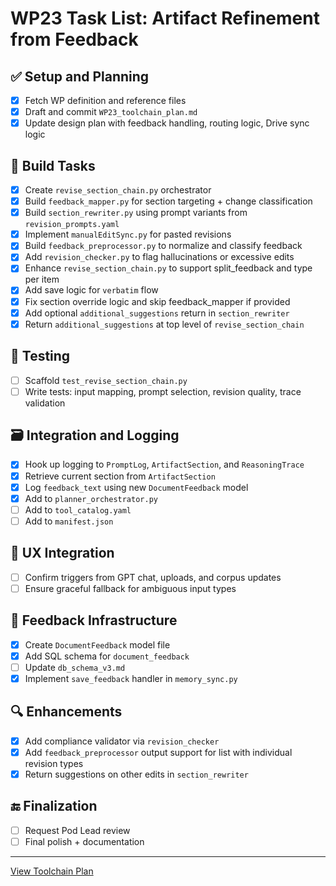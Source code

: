 # WP23 Task List: Artifact Refinement from Feedback

## ✅ Setup and Planning
- [x] Fetch WP definition and reference files
- [x] Draft and commit `WP23_toolchain_plan.md`
- [x] Update design plan with feedback handling, routing logic, Drive sync logic

## 🚧 Build Tasks
- [x] Create `revise_section_chain.py` orchestrator
- [x] Build `feedback_mapper.py` for section targeting + change classification
- [x] Build `section_rewriter.py` using prompt variants from `revision_prompts.yaml`
- [x] Implement `manualEditSync.py` for pasted revisions
- [x] Build `feedback_preprocessor.py` to normalize and classify feedback
- [x] Add `revision_checker.py` to flag hallucinations or excessive edits
- [x] Enhance `revise_section_chain.py` to support split_feedback and type per item
- [x] Add save logic for `verbatim` flow
- [x] Fix section override logic and skip feedback_mapper if provided
- [x] Add optional `additional_suggestions` return in `section_rewriter`
- [x] Return `additional_suggestions` at top level of `revise_section_chain`

## 🧪 Testing
- [ ] Scaffold `test_revise_section_chain.py`
- [ ] Write tests: input mapping, prompt selection, revision quality, trace validation

## 🗃️ Integration and Logging
- [x] Hook up logging to `PromptLog`, `ArtifactSection`, and `ReasoningTrace`
- [x] Retrieve current section from `ArtifactSection`
- [x] Log `feedback_text` using new `DocumentFeedback` model
- [x] Add to `planner_orchestrator.py`
- [ ] Add to `tool_catalog.yaml`
- [ ] Add to `manifest.json`

## 🧭 UX Integration
- [ ] Confirm triggers from GPT chat, uploads, and corpus updates
- [ ] Ensure graceful fallback for ambiguous input types

## 🧩 Feedback Infrastructure
- [x] Create `DocumentFeedback` model file
- [x] Add SQL schema for `document_feedback`
- [ ] Update `db_schema_v3.md`
- [x] Implement `save_feedback` handler in `memory_sync.py`

## 🔍 Enhancements
- [x] Add compliance validator via `revision_checker`
- [x] Add `feedback_preprocessor` output support for list with individual revision types
- [x] Return suggestions on other edits in `section_rewriter`

## 🔚 Finalization
- [ ] Request Pod Lead review
- [ ] Final polish + documentation

---

[View Toolchain Plan](https://github.com/stewmckendry/ai-delivery-sandbox/blob/sandbox-curious-falcon/project/build/wps/WP23/WP23_toolchain_plan.md)